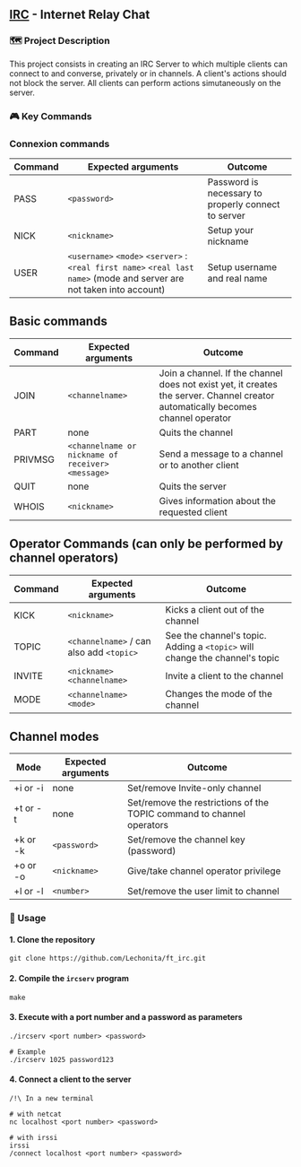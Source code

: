 ## [IRC](https://datatracker.ietf.org/doc/html/rfc1459) - Internet Relay Chat



### 🗺️ Project Description

This project consists in creating an IRC Server to which multiple clients can connect to and converse, privately or in channels.
A client's actions should not block the server. All clients can perform actions simutaneously on the server.




### 🎮 Key Commands



### Connexion commands

| Command | Expected arguments | Outcome |
| ------------- | ------------- | ----------- |
| PASS | `<password>`  | Password is necessary to properly connect to server |
| NICK  | `<nickname>` | Setup your nickname |
| USER  | `<username>` `<mode>` `<server>` :`<real first name>` `<real last name>` (mode and server are not taken into account) | Setup username and real name |



## Basic commands

| Command | Expected arguments | Outcome |
| ------------- | ------------- | ----------- |
| JOIN | `<channelname>` | Join a channel. If the channel does not exist yet, it creates the server. Channel creator automatically becomes channel operator |
| PART  | none | Quits the channel |
| PRIVMSG | `<channelname or nickname of receiver>` `<message>` | Send a message to a channel or to another client |
| QUIT | none | Quits the server |
| WHOIS | `<nickname>` | Gives information about the requested client |



## Operator Commands (can only be performed by channel operators)

| Command | Expected arguments | Outcome |
| ------------- | ------------- | ----------- |
| KICK | ``<nickname>`` | Kicks a client out of the channel |
| TOPIC  | `<channelname>` / can also add `<topic>` | See the channel's topic. Adding a `<topic>` will change the channel's topic |
| INVITE | `<nickname>` `<channelname>` | Invite a client to the channel |
| MODE | `<channelname>` `<mode>` | Changes the mode of the channel |



## Channel modes

| Mode | Expected arguments | Outcome |
| ------------- | ------------- | ----------- |
| +i or -i | none |  Set/remove Invite-only channel |
| +t or -t | none |  Set/remove the restrictions of the TOPIC command to channel operators |
| +k or -k | `<password>` | Set/remove the channel key (password) |
| +o or -o | `<nickname>` | Give/take channel operator privilege |
| +l or -l | `<number>` | Set/remove the user limit to channel |






### 🚀 Usage



#### 1. Clone the repository

```shell
git clone https://github.com/Lechonita/ft_irc.git
```



#### 2. Compile the ```ircserv``` program

```shell
make
```



#### 3. Execute with a port number and a password as parameters

```shell
./ircserv <port number> <password>

# Example
./ircserv 1025 password123
```



#### 4. Connect a client to the server

```shell
/!\ In a new terminal

# with netcat
nc localhost <port number> <password>

# with irssi
irssi
/connect localhost <port number> <password>
```
